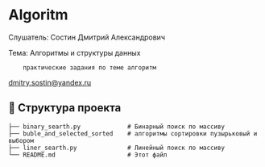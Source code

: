 # Algoritm

Слушатель: Состин Дмитрий Александрович

Тема: Алгоритмы и структуры данных
      
        практические задания по теме алгоритм

dmitry.sostin@yandex.ru

## 📂 Структура проекта 
```
├── binary_searth.py             # Бинарный поиск по массиву
├── buble_and_selected_sorted    # алгоритмы сортировки пузырьковый и выбором
├── liner_searth.py              # Линейный поиск по массиву
└── README.md                    # Этот файл
